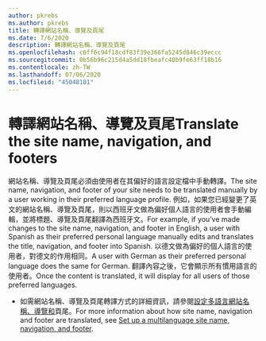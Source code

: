 ```yaml
---
author: pkrebs
ms.author: pkrebs
title: 轉譯網站名稱、導覽及頁尾
ms.date: 7/6/2020
description: 轉譯網站名稱、導覽及頁尾
ms.openlocfilehash: c6ff6c94f18cdf83f39e366fa5245d846c39eccc
ms.sourcegitcommit: 0b56b96c215d4a5dd18fbeafc40b9fe63ff18b16
ms.contentlocale: zh-TW
ms.lasthandoff: 07/06/2020
ms.locfileid: "45048101"
---
```

# <a name="translate-the-site-name-navigation-and-footers"></a><span data-ttu-id="addbb-103">轉譯網站名稱、導覽及頁尾</span><span class="sxs-lookup"><span data-stu-id="addbb-103">Translate the site name, navigation, and footers</span></span>
<span data-ttu-id="addbb-104">網站名稱、導覽及頁尾必須由使用者在其偏好的語言設定檔中手動轉譯。</span><span class="sxs-lookup"><span data-stu-id="addbb-104">The site name, navigation, and footer of your site needs to be translated manually by a user working in their preferred language profile.</span></span> <span data-ttu-id="addbb-105">例如，如果您已經變更了英文的網站名稱、導覽及頁尾，則以西班牙文做為偏好個人語言的使用者會手動編輯，並將標題、導覽及頁尾翻譯為西班牙文。</span><span class="sxs-lookup"><span data-stu-id="addbb-105">For example, if you’ve made changes to the site name, navigation, and footer in English, a user with Spanish as their preferred personal language manually edits and translates the title, navigation, and footer into Spanish.</span></span> <span data-ttu-id="addbb-106">以德文做為偏好的個人語言的使用者，對德文的作用相同。</span><span class="sxs-lookup"><span data-stu-id="addbb-106">A user with German as their preferred personal language does the same for German.</span></span> <span data-ttu-id="addbb-107">翻譯內容之後，它會顯示所有慣用語言的使用者。</span><span class="sxs-lookup"><span data-stu-id="addbb-107">Once the content is translated, it will display for all users of those preferred languages.</span></span>  

- <span data-ttu-id="addbb-108">如需網站名稱、導覽及頁尾轉譯方式的詳細資訊，請參閱[設定多語言網站名稱、導覽和](https://support.office.com/en-us/article/create-multilingual-communication-sites-pages-and-news-2bb7d610-5453-41c6-a0e8-6f40b3ed750c#bkmk_muitranslations)頁尾。</span><span class="sxs-lookup"><span data-stu-id="addbb-108">For more information about how site name, navigation and footer are translated, see [Set up a multilanguage site name, navigation, and footer](https://support.office.com/en-us/article/create-multilingual-communication-sites-pages-and-news-2bb7d610-5453-41c6-a0e8-6f40b3ed750c#bkmk_muitranslations).</span></span>
